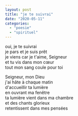 ```yaml
---
layout: post
title: "je te suivrai"
date: "2020-05-11"
categories: 
  - "poesie"
  - "spirituel"
---
```


oui, je te suivrai  
je pars et je suis prêt  
je viens car je t'aime, Seigneur  
et tu vis dans mon cœur  
tout mon sang coule pour toi

Seigneur, mon Dieu  
j'ai hâte à chaque matin  
d'accueillir ta lumière  
en ouvrant ma fenêtre  
ta lumière vient dans ma chambre  
et des chants glorieux  
retentissent dans mes pensées
